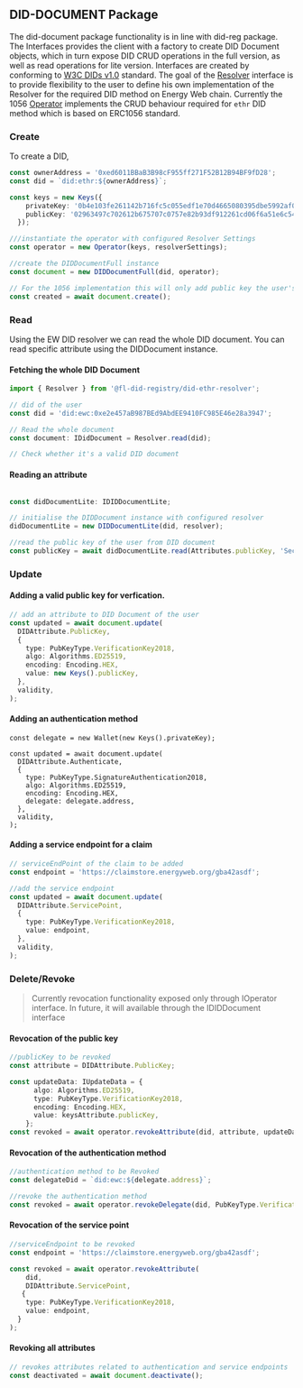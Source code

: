 ## DID-DOCUMENT Package
The did-document package functionality is in line with did-reg package. The Interfaces provides the client with a factory to create DID Document objects, which in turn expose DID CRUD operations in the full version, as well as read operations for lite version. Interfaces are created by conforming to [W3C DIDs v1.0](https://w3c.github.io/did-core/) standard.
The goal of the [Resolver](https://github.com/energywebfoundation/fl-did-registry/blob/development/packages/did-resolver-interface/src/interface.ts) interface is to provide flexibility to the user to define his own implementation of the Resolver for the required DID method on Energy Web chain. Currently the 1056 [Operator](https://github.com/energywebfoundation/ew-did-registry/blob/development/packages/did-ethr-resolver/src/implementations/operator.ts) implements the CRUD behaviour required for `ethr` DID method which is based on ERC1056 standard.
### Create
To create a DID,
```typescript
const ownerAddress = '0xed6011BBaB3B98cF955ff271F52B12B94BF9fD28';
const did = `did:ethr:${ownerAddress}`;

const keys = new Keys({
    privateKey: '0b4e103fe261142b716fc5c055edf1e70d4665080395dbe5992af03235f9e511',
    publicKey: '02963497c702612b675707c0757e82b93df912261cd06f6a51e6c5419ac1aa9bcc',
  });

///instantiate the operator with configured Resolver Settings
const operator = new Operator(keys, resolverSettings);

//create the DIDDocumentFull instance
const document = new DIDDocumentFull(did, operator);

// For the 1056 implementation this will only add public key the user's DID Document. There is no blockchain transaction involved
const created = await document.create();
```
### Read
Using the EW DID resolver we can read the whole DID document. You can read specific attribute using the DIDDocument instance.
#### Fetching the whole DID Document 
```typescript
import { Resolver } from '@fl-did-registry/did-ethr-resolver';

// did of the user
const did = 'did:ewc:0xe2e457aB987BEd9AbdEE9410FC985E46e28a3947';

// Read the whole document 
const document: IDidDocument = Resolver.read(did);

// Check whether it's a valid DID document 
```
#### Reading an attribute
```typescript

const didDocumentLite: IDIDDocumentLite;

// initialise the DIDDocument instance with configured resolver
didDocumentLite = new DIDDocumentLite(did, resolver);

//read the public key of the user from DID document
const publicKey = await didDocumentLite.read(Attributes.publicKey, 'Secp256k1VerificationKey');

```

### Update
#### Adding a valid public key for verfication.
```typescript
// add an attribute to DID Document of the user
const updated = await document.update(
  DIDAttribute.PublicKey,
  {
    type: PubKeyType.VerificationKey2018,
    algo: Algorithms.ED25519,
    encoding: Encoding.HEX,
    value: new Keys().publicKey,
  },
  validity,
);
```
#### Adding an authentication method
```typescript=
const delegate = new Wallet(new Keys().privateKey);

const updated = await document.update(
  DIDAttribute.Authenticate,
  {
    type: PubKeyType.SignatureAuthentication2018,
    algo: Algorithms.ED25519,
    encoding: Encoding.HEX,
    delegate: delegate.address,
  },
  validity,
);
```
#### Adding a service endpoint for a claim
```typescript
// serviceEndPoint of the claim to be added
const endpoint = 'https://claimstore.energyweb.org/gba42asdf';

//add the service endpoint
const updated = await document.update(
  DIDAttribute.ServicePoint,
  {
    type: PubKeyType.VerificationKey2018,
    value: endpoint,
  },
  validity,
);
```
### Delete/Revoke
> Currently revocation functionality exposed only through IOperator interface. In future, it will available through the IDIDDocument interface
#### Revocation of the public key
```typescript
//publicKey to be revoked
const attribute = DIDAttribute.PublicKey;

const updateData: IUpdateData = {
      algo: Algorithms.ED25519,
      type: PubKeyType.VerificationKey2018,
      encoding: Encoding.HEX,
      value: keysAttribute.publicKey,
    };
const revoked = await operator.revokeAttribute(did, attribute, updateData);
```
#### Revocation of the authentication method
```typescript
//authentication method to be Revoked
const delegateDid = `did:ewc:${delegate.address}`;

//revoke the authentication method
const revoked = await operator.revokeDelegate(did, PubKeyType.VerificationKey2018, delegateDid);
```
#### Revocation of the service point
```typescript
//serviceEndpoint to be revoked
const endpoint = 'https://claimstore.energyweb.org/gba42asdf';

const revoked = await operator.revokeAttribute(
    did, 
    DIDAttribute.ServicePoint,
   {
    type: PubKeyType.VerificationKey2018,
    value: endpoint,
  }
);
```
#### Revoking all attributes
```typescript
// revokes attributes related to authentication and service endpoints
const deactivated = await document.deactivate();
```